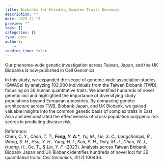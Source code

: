 ```yaml
---
title: Biobanks for Decoding Complex Traits Genomics
description: ""
date: 2023-12-15
preview: ""
tags: []
categories: []
type: post
authors:
    - 
reading_time: false
---
```

Our phenome-wide genetic investigation across Taiwan, Japan, and the UK Biobanks is now published in Cell Genomics

<!--more-->
In this study, we expanded the scope of genome-wide association studies (GWASs) by analyzing 102,900 individuals from the Taiwan Biobank (TWB), focusing on 36 human quantitative traits. We identified hundreds of novel genetic loci and highlighted the importance of diversifying study populations beyond European ancestries. By comparing genetic architecture across TWB, Biobank Japan, and UK Biobank, we gained valuable insights into the common genetic basis of complex traits in East Asia and demonstrated the effectiveness of cross-population polygenic risk scores in predicting disease risk.

Reference: <br>
Chen, C. Y.*, Chen, T. T., **Feng, Y. A.\***, Yu, M., Lin, S. C., Longchamps, R., Wang, S. H., Hsu, Y. H., Yang, H. I., Kuo, P. H., Daly, M. J., Chen, W. J., Huang, H.*, Ge, T.*, & Lin, Y. F.* (2023). Analysis across Taiwan Biobank, Biobank Japan and UK Biobank identifies hundreds of novel loci for 36 quantitative traits. *Cell Genomics, 3*(12):100436.
